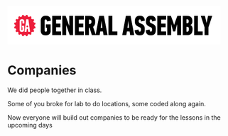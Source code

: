 ![](/ga_cog.png)

# Companies

We did people together in class.

Some of you broke for lab to do locations, some coded along again.

Now everyone will build out companies to be ready for the lessons in the upcoming days
